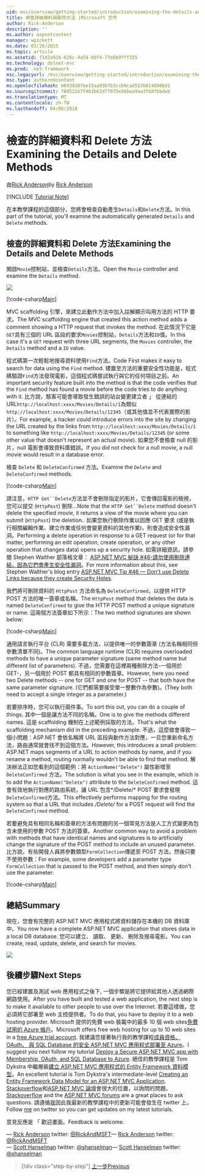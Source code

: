 ```yaml
---
uid: mvc/overview/getting-started/introduction/examining-the-details-and-delete-methods
title: 檢查詳細資料與刪除方法 |Microsoft 文件
author: Rick-Anderson
description: ''
ms.author: aspnetcontent
manager: wpickett
ms.date: 03/26/2015
ms.topic: article
ms.assetid: f1d2a916-626c-4a54-8df4-77e6b9fff355
ms.technology: dotnet-mvc
ms.prod: .net-framework
msc.legacyurl: /mvc/overview/getting-started/introduction/examining-the-details-and-delete-methods
msc.type: authoredcontent
ms.openlocfilehash: b6939207ee15aa93bfb3ccb9cad553b814896bd1
ms.sourcegitcommit: f8852267f463b62d7f975e56bea9aa3f68fbbdeb
ms.translationtype: MT
ms.contentlocale: zh-TW
ms.lasthandoff: 04/06/2018
---
```

<a name="examining-the-details-and-delete-methods"></a><span data-ttu-id="1196c-102">檢查的詳細資料和 Delete 方法</span><span class="sxs-lookup"><span data-stu-id="1196c-102">Examining the Details and Delete Methods</span></span>
====================
<span data-ttu-id="1196c-103">由[Rick Anderson](https://github.com/Rick-Anderson)</span><span class="sxs-lookup"><span data-stu-id="1196c-103">by [Rick Anderson](https://github.com/Rick-Anderson)</span></span>

[!INCLUDE [Tutorial Note](sample/code-location.md)]

<span data-ttu-id="1196c-104">在本教學課程的這個部分，您將會檢查自動產生`Details`和`Delete`方法。</span><span class="sxs-lookup"><span data-stu-id="1196c-104">In this part of the tutorial, you'll examine the automatically generated `Details` and `Delete` methods.</span></span>

## <a name="examining-the-details-and-delete-methods"></a><span data-ttu-id="1196c-105">檢查的詳細資料和 Delete 方法</span><span class="sxs-lookup"><span data-stu-id="1196c-105">Examining the Details and Delete Methods</span></span>

<span data-ttu-id="1196c-106">開啟`Movie`控制站，並檢查`Details`方法。</span><span class="sxs-lookup"><span data-stu-id="1196c-106">Open the `Movie` controller and examine the `Details` method.</span></span>

![](examining-the-details-and-delete-methods/_static/image1.png)

[!code-csharp[Main](examining-the-details-and-delete-methods/samples/sample1.cs)]

<span data-ttu-id="1196c-107">MVC scaffolding 引擎，來建立此動作方法中加入註解顯示叫用方法的 HTTP 要求。</span><span class="sxs-lookup"><span data-stu-id="1196c-107">The MVC scaffolding engine that created this action method adds a comment showing a HTTP request that invokes the method.</span></span> <span data-ttu-id="1196c-108">在此情況下它是`GET`具有三個的 URL 區段的要求`Movies`控制站，`Details`方法和`ID`值。</span><span class="sxs-lookup"><span data-stu-id="1196c-108">In this case it's a `GET` request with three URL segments, the `Movies` controller, the `Details` method and a `ID` value.</span></span>

<span data-ttu-id="1196c-109">程式碼第一次輕鬆地搜尋資料使用`Find`方法。</span><span class="sxs-lookup"><span data-stu-id="1196c-109">Code First makes it easy to search for data using the `Find` method.</span></span> <span data-ttu-id="1196c-110">建置至方法的重要安全性功能是，程式碼驗證`Find`方法發現電影，這個程式碼嘗試執行與它的任何項目之前。</span><span class="sxs-lookup"><span data-stu-id="1196c-110">An important security feature built into the method is that the code verifies that the `Find` method has found a movie before the code tries to do anything with it.</span></span> <span data-ttu-id="1196c-111">比方說，駭客可能會導致發生錯誤的站台變更建立者 」 從連結的 URL`http://localhost:xxxx/Movies/Details/1`為類似`http://localhost:xxxx/Movies/Details/12345`（或其他值並不代表實際的影片）。</span><span class="sxs-lookup"><span data-stu-id="1196c-111">For example, a hacker could introduce errors into the site by changing the URL created by the links from `http://localhost:xxxx/Movies/Details/1` to something like `http://localhost:xxxx/Movies/Details/12345` (or some other value that doesn't represent an actual movie).</span></span> <span data-ttu-id="1196c-112">如果您不會檢查 null 的影片，null 電影會導致資料庫錯誤。</span><span class="sxs-lookup"><span data-stu-id="1196c-112">If you did not check for a null movie, a null movie would result in a database error.</span></span>

<span data-ttu-id="1196c-113">檢查 `Delete` 和 `DeleteConfirmed` 方法。</span><span class="sxs-lookup"><span data-stu-id="1196c-113">Examine the `Delete` and `DeleteConfirmed` methods.</span></span>

[!code-csharp[Main](examining-the-details-and-delete-methods/samples/sample2.cs?highlight=17)]

<span data-ttu-id="1196c-114">請注意，`HTTP Get``Delete`方法並不會刪除指定的影片，它會傳回電影的檢視，您可以提交 (`HttpPost`) 刪除...</span><span class="sxs-lookup"><span data-stu-id="1196c-114">Note that the `HTTP Get``Delete` method doesn't delete the specified movie, it returns a view of the movie where you can submit (`HttpPost`) the deletion..</span></span> <span data-ttu-id="1196c-115">如果您執行刪除作業以回應 GET 要求 (或是執行相關編輯作業、建立作業或任何會變更資料的其他作業)，則會造成安全性漏洞。</span><span class="sxs-lookup"><span data-stu-id="1196c-115">Performing a delete operation in response to a GET request (or for that matter, performing an edit operation, create operation, or any other operation that changes data) opens up a security hole.</span></span> <span data-ttu-id="1196c-116">如需詳細資訊，請參閱 Stephen Walther 部落格文章： [ASP.NET MVC 秘訣 #46-請勿使用刪除連結，因為它們會產生安全性漏洞](http://stephenwalther.com/blog/archive/2009/01/21/asp.net-mvc-tip-46-ndash-donrsquot-use-delete-links-because.aspx)。</span><span class="sxs-lookup"><span data-stu-id="1196c-116">For more information about this, see Stephen Walther's blog entry [ASP.NET MVC Tip #46 — Don't use Delete Links because they create Security Holes](http://stephenwalther.com/blog/archive/2009/01/21/asp.net-mvc-tip-46-ndash-donrsquot-use-delete-links-because.aspx).</span></span>

<span data-ttu-id="1196c-117">我們將可刪除資料的 `HttpPost` 方法命名為 `DeleteConfirmed`，以提供 HTTP POST 方法的唯一簽章或名稱。</span><span class="sxs-lookup"><span data-stu-id="1196c-117">The `HttpPost` method that deletes the data is named `DeleteConfirmed` to give the HTTP POST method a unique signature or name.</span></span> <span data-ttu-id="1196c-118">這兩個方法簽章如下所示：</span><span class="sxs-lookup"><span data-stu-id="1196c-118">The two method signatures are shown below:</span></span>

[!code-csharp[Main](examining-the-details-and-delete-methods/samples/sample3.cs)]

<span data-ttu-id="1196c-119">通用語言執行平台 (CLR) 需要多載方法，以提供唯一的參數簽章 (方法名稱相同但參數清單不同)。</span><span class="sxs-lookup"><span data-stu-id="1196c-119">The common language runtime (CLR) requires overloaded methods to have a unique parameter signature (same method name but different list of parameters).</span></span> <span data-ttu-id="1196c-120">不過，您需要在這裡兩種刪除方法-一個用於 GET-，另一個用於 POST 都具有相同的參數簽章。</span><span class="sxs-lookup"><span data-stu-id="1196c-120">However, here you need two Delete methods -- one for GET and one for POST -- that both have the same parameter signature.</span></span> <span data-ttu-id="1196c-121">(它們都需要接受單一整數作為參數)。</span><span class="sxs-lookup"><span data-stu-id="1196c-121">(They both need to accept a single integer as a parameter.)</span></span>

<span data-ttu-id="1196c-122">若要排序時，您可以執行兩件事。</span><span class="sxs-lookup"><span data-stu-id="1196c-122">To sort this out, you can do a couple of things.</span></span> <span data-ttu-id="1196c-123">其中一個是讓方法不同的名稱。</span><span class="sxs-lookup"><span data-stu-id="1196c-123">One is to give the methods different names.</span></span> <span data-ttu-id="1196c-124">這是 scaffolding 機制在上述範例採取的方法。</span><span class="sxs-lookup"><span data-stu-id="1196c-124">That's what the scaffolding mechanism did in the preceding example.</span></span> <span data-ttu-id="1196c-125">不過，這麼做會導致一個小問題：ASP.NET 會依名稱將 URL 區段與動作方法對應，一旦您重新命名方法，路由通常就會找不到這個方法。</span><span class="sxs-lookup"><span data-stu-id="1196c-125">However, this introduces a small problem: ASP.NET maps segments of a URL to action methods by name, and if you rename a method, routing normally wouldn't be able to find that method.</span></span> <span data-ttu-id="1196c-126">解決辦法正如您看到的這個範例：將 `ActionName("Delete")` 屬性新增至 `DeleteConfirmed` 方法。</span><span class="sxs-lookup"><span data-stu-id="1196c-126">The solution is what you see in the example, which is to add the `ActionName("Delete")` attribute to the `DeleteConfirmed` method.</span></span> <span data-ttu-id="1196c-127">這會有效地執行對應的路由系統，讓 URL 包含*/Delete/* POST 要求會發現`DeleteConfirmed`方法。</span><span class="sxs-lookup"><span data-stu-id="1196c-127">This effectively performs mapping for the routing system so that a URL that includes */Delete/* for a POST request will find the `DeleteConfirmed` method.</span></span>

<span data-ttu-id="1196c-128">若要避免具有相同名稱和簽章的方法有問題的另一個常見方法是人工方式變更為包含未使用的參數 POST 方法的簽章。</span><span class="sxs-lookup"><span data-stu-id="1196c-128">Another common way to avoid a problem with methods that have identical names and signatures is to artificially change the signature of the POST method to include an unused parameter.</span></span> <span data-ttu-id="1196c-129">比方說，有些開發人員將參數類型`FormCollection`傳遞至 POST 方法，然後只要不使用參數：</span><span class="sxs-lookup"><span data-stu-id="1196c-129">For example, some developers add a parameter type `FormCollection` that is passed to the POST method, and then simply don't use the parameter:</span></span>

[!code-csharp[Main](examining-the-details-and-delete-methods/samples/sample4.cs)]

## <a name="summary"></a><span data-ttu-id="1196c-130">總結</span><span class="sxs-lookup"><span data-stu-id="1196c-130">Summary</span></span>

<span data-ttu-id="1196c-131">現在，您會有完整的 ASP.NET MVC 應用程式將資料儲存在本機的 DB 資料庫中。</span><span class="sxs-lookup"><span data-stu-id="1196c-131">You now have a complete ASP.NET MVC application that stores data in a local DB database.</span></span> <span data-ttu-id="1196c-132">您可以建立、 讀取、 更新、 刪除及搜尋電影。</span><span class="sxs-lookup"><span data-stu-id="1196c-132">You can create, read, update, delete, and search for movies.</span></span>

![](examining-the-details-and-delete-methods/_static/image2.png)

## <a name="next-steps"></a><span data-ttu-id="1196c-133">後續步驟</span><span class="sxs-lookup"><span data-stu-id="1196c-133">Next Steps</span></span>

<span data-ttu-id="1196c-134">您已經建置及測試 web 應用程式之後下, 一個步驟是將它提供給其他人透過網際網路使用。</span><span class="sxs-lookup"><span data-stu-id="1196c-134">After you have built and tested a web application, the next step is to make it available to other people to use over the Internet.</span></span> <span data-ttu-id="1196c-135">若要這樣做，您必須將它部署至 web 主控提供者。</span><span class="sxs-lookup"><span data-stu-id="1196c-135">To do that, you have to deploy it to a web hosting provider.</span></span> <span data-ttu-id="1196c-136">Microsoft 提供的免費 web 裝載中的最多 10 個 web sites[免費試用的 Azure 帳戶](https://www.windowsazure.com/pricing/free-trial/?WT.mc_id=A443DD604)。</span><span class="sxs-lookup"><span data-stu-id="1196c-136">Microsoft offers free web hosting for up to 10 web sites in a [free Azure trial account](https://www.windowsazure.com/pricing/free-trial/?WT.mc_id=A443DD604).</span></span> <span data-ttu-id="1196c-137">我建議您接著執行我的教學課程[成員資格、 OAuth、 與 SQL Database 的安全 ASP.NET MVC 應用程式部署至 Azure](https://docs.microsoft.com/aspnet/core/security/authorization/secure-data)。</span><span class="sxs-lookup"><span data-stu-id="1196c-137">I suggest you next follow my tutorial [Deploy a Secure ASP.NET MVC app with Membership, OAuth, and SQL Database to Azure](https://docs.microsoft.com/aspnet/core/security/authorization/secure-data).</span></span> <span data-ttu-id="1196c-138">絕佳的教學課程是 Tom Dykstra 中繼層級[建立 ASP.NET MVC 應用程式的 Entity Framework 資料模型](../getting-started-with-ef-using-mvc/creating-an-entity-framework-data-model-for-an-asp-net-mvc-application.md)。</span><span class="sxs-lookup"><span data-stu-id="1196c-138">An excellent tutorial is Tom Dykstra's intermediate-level [Creating an Entity Framework Data Model for an ASP.NET MVC Application](../getting-started-with-ef-using-mvc/creating-an-entity-framework-data-model-for-an-asp-net-mvc-application.md).</span></span> <span data-ttu-id="1196c-139">[Stackoverflow](http://stackoverflow.com/help)和[ASP.NET MVC 論壇](https://forums.asp.net/1146.aspx)會很大的位置，以詢問的問題。</span><span class="sxs-lookup"><span data-stu-id="1196c-139">[Stackoverflow](http://stackoverflow.com/help) and the [ASP.NET MVC forums](https://forums.asp.net/1146.aspx) are a great places to ask questions.</span></span> <span data-ttu-id="1196c-140">請遵循[我](https://twitter.com/RickAndMSFT)因此我最新的教學課程中的更新可能會發生在 twitter 上。</span><span class="sxs-lookup"><span data-stu-id="1196c-140">Follow [me](https://twitter.com/RickAndMSFT) on twitter so you can get updates on my latest tutorials.</span></span>

<span data-ttu-id="1196c-141">意見反應是 「 歡迎畫面。</span><span class="sxs-lookup"><span data-stu-id="1196c-141">Feedback is welcome.</span></span>

<span data-ttu-id="1196c-142">— [Rick Anderson](https://blogs.msdn.com/rickAndy) twitter: [@RickAndMSFT](https://twitter.com/RickAndMSFT)</span><span class="sxs-lookup"><span data-stu-id="1196c-142">— [Rick Anderson](https://blogs.msdn.com/rickAndy) twitter: [@RickAndMSFT](https://twitter.com/RickAndMSFT)</span></span>  
<span data-ttu-id="1196c-143">— [Scott Hanselman](http://www.hanselman.com/blog/) twitter: [@shanselman](https://twitter.com/shanselman)</span><span class="sxs-lookup"><span data-stu-id="1196c-143">— [Scott Hanselman](http://www.hanselman.com/blog/) twitter: [@shanselman](https://twitter.com/shanselman)</span></span>

> [!div class="step-by-step"]
> [<span data-ttu-id="1196c-144">上一步</span><span class="sxs-lookup"><span data-stu-id="1196c-144">Previous</span></span>](adding-validation.md)
